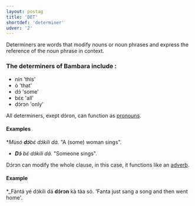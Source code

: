 ```yaml
---
layout: postag
title: 'DET'
shortdef: 'determiner'
udver: '2'
---
```


Determiners are words that modify nouns or noun phrases and express the reference of the noun phrase in context. 

### The determiners of Bambara include :

- nín 'this'                                                
- ò 'that'
- dɔ́ 'some'
- bɛ́ɛ 'all'
- dɔ́rɔn 'only'

All determiners, exept dɔ́ron, can function as [pronouns](PRON).

#### Examples

*_Mùsó <b>dɔ́</b>bɛ́ dɔ́kili dá._ "A (some) woman sings".
* _<b>Dɔ́</b> bɛ́ dɔ́kili dá._ "Someone sings".

Dɔ́rɔn can modify the whole clause, in this case, it functions like an [adverb](ADV).

#### Example

*_Fàntá yé dɔ́kili dá <b>dɔ́rɔn</b> kà tàa só. 'Fanta just sang a song and then went home'.







<!-- Interlanguage links updated Po 6. listopadu 2023, 21:41:24 CET -->
